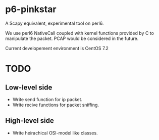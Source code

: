 # p6-pinkstar

A Scapy equivalent, experimental tool on perl6.


We use perl6 NativeCall coupled with kernel functions provided by C to manipulate the packet. PCAP would be considered in the future.

Current developement environment is CentOS 7.2




# TODO

## Low-level side

- Write send function for ip packet.
- Write recive functions for packet sniffing.

## High-level side

- Write heirachical OSI-model like classes.
